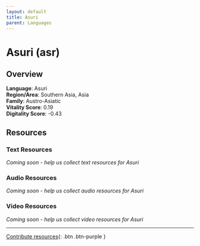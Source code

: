 ```yaml
---
layout: default
title: Asuri
parent: Languages
---
```


# Asuri (asr)

## Overview

**Language**: Asuri  
**Region/Area**: Southern Asia, Asia  
**Family**: Austro-Asiatic  
**Vitality Score**: 0.19  
**Digitality Score**: -0.43  

## Resources

### Text Resources
*Coming soon - help us collect text resources for Asuri*

### Audio Resources
*Coming soon - help us collect audio resources for Asuri*

### Video Resources
*Coming soon - help us collect video resources for Asuri*

---

[Contribute resources](https://fairtrain.github.io/){: .btn .btn-purple }
